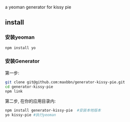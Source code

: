 a yeoman generator for kissy pie

## install
### 安装yeoman
````sh
npm install yo
````

### 安装Generator

第一步:

````sh
git clone git@github.com:maxbbn/generator-kissy-pie.git
cd generator-kissy-pie
npm link
````

第二步, 在你的应用目录内:

````sh
npm install generator-kissy-pie  #安装本地版本
yo kissy-pie #执行yeoman
````
